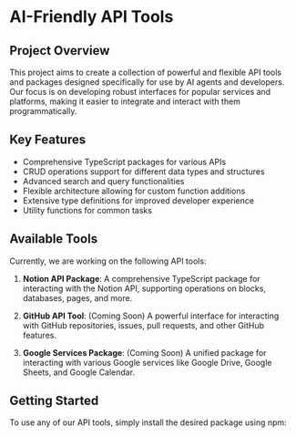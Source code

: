 # AI-Friendly API Tools

## Project Overview

This project aims to create a collection of powerful and flexible API tools and packages designed specifically for use by AI agents and developers. Our focus is on developing robust interfaces for popular services and platforms, making it easier to integrate and interact with them programmatically.

## Key Features

- Comprehensive TypeScript packages for various APIs
- CRUD operations support for different data types and structures
- Advanced search and query functionalities
- Flexible architecture allowing for custom function additions
- Extensive type definitions for improved developer experience
- Utility functions for common tasks

## Available Tools

Currently, we are working on the following API tools:

1. **Notion API Package**: A comprehensive TypeScript package for interacting with the Notion API, supporting operations on blocks, databases, pages, and more.

2. **GitHub API Tool**: (Coming Soon) A powerful interface for interacting with GitHub repositories, issues, pull requests, and other GitHub features.

3. **Google Services Package**: (Coming Soon) A unified package for interacting with various Google services like Google Drive, Google Sheets, and Google Calendar.

## Getting Started

To use any of our API tools, simply install the desired package using npm:


